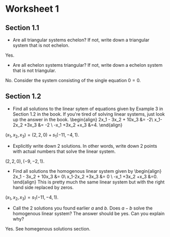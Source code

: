 # Worksheet 1

## Section 1.1
* Are all triangular systems echelon? If not, write down a triangular system
  that is not echelon.

Yes.

* Are all echelon systems triangular? If not, write down a echelon system that
  is not triangular.

No. Consider the system consisting of the single equation $0=0$.

## Section 1.2
* Find all solutions to the linear sytem of equations given by Example 3 in
  Section 1.2 in the book. If you're tired of solving linear systems, just look
  up the answer in the book.
  \begin{align}
    2x_1 - 3x_2 + 10x_3 &= -2\\
    x_1-2x_2 +3x_3 &= -2 \\
    -x_1 +3x_2 +x_3 &=4.
  \end{align}

$(x_1,x_2,x_3)=(2,2,0)+s_1(-11,-4,1)$.

* Explicitly write down 2 solutions. In other words, write down 2 points with
  actual numbers that solve the linear system.

$(2,2,0), (-9, -2, 1)$.

* Find all solutions the homogenous linear system given by
  \begin{align}
    2x_1 - 3x_2 + 10x_3 &= 0\\
    x_1-2x_2 +3x_3 &= 0 \\
    -x_1 +3x_2 +x_3 &=0.
  \end{align}
  This is pretty much the same linear system but with the right hand side
  replaced by zeros.

$(x_1,x_2,x_3)=s_1(-11,-4,1)$.

* Call the 2 solutions you found earlier $a$ and $b$. Does $a-b$ solve the
  homogenous linear system? The answer should be yes. Can you explain why?

Yes. See homegenous solutions section.
